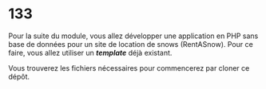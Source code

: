 # 133

Pour la suite du module, vous allez développer une application en PHP sans base de données pour un site de location de snows (RentASnow). Pour ce faire, vous allez utiliser un ***template*** déjà existant.

Vous trouverez les fichiers nécessaires pour commencerez par cloner ce dépôt. 

